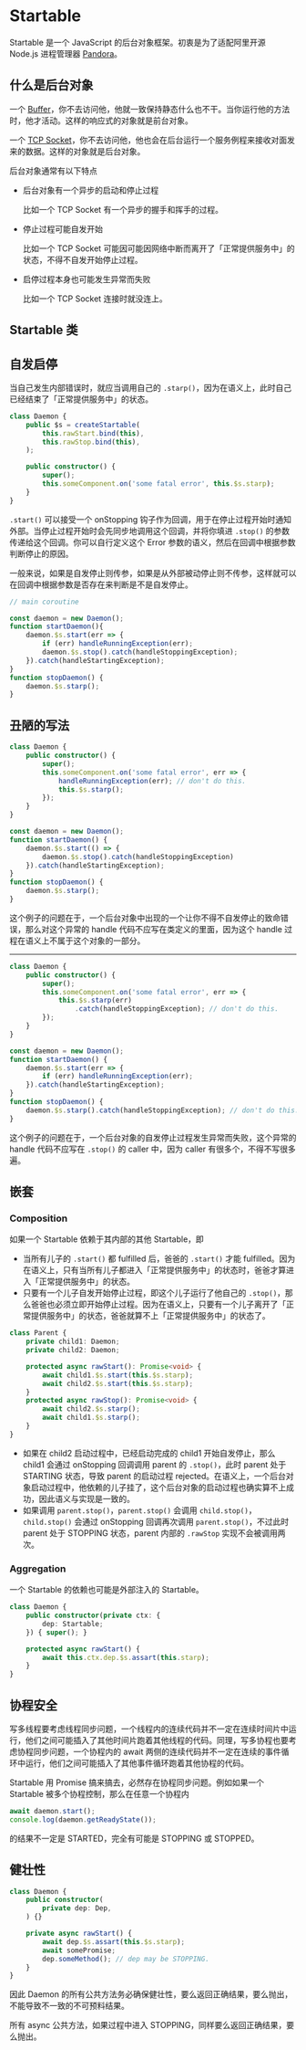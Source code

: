 # Startable

Startable 是一个 JavaScript 的后台对象框架。初衷是为了适配阿里开源 Node.js 进程管理器 [Pandora](https://github.com/midwayjs/pandora)。

## 什么是后台对象

一个 [Buffer](https://nodejs.org/dist/latest-v14.x/docs/api/buffer.html#buffer_class_buffer)，你不去访问他，他就一致保持静态什么也不干。当你运行他的方法时，他才活动。这样的响应式的对象就是前台对象。

一个 [TCP Socket](https://nodejs.org/dist/latest-v14.x/docs/api/net.html#net_class_net_socket)，你不去访问他，他也会在后台运行一个服务例程来接收对面发来的数据。这样的对象就是后台对象。

后台对象通常有以下特点

- 后台对象有一个异步的启动和停止过程

	比如一个 TCP Socket 有一个异步的握手和挥手的过程。

- 停止过程可能自发开始

	比如一个 TCP Socket 可能因可能因网络中断而离开了「正常提供服务中」的状态，不得不自发开始停止过程。

- 启停过程本身也可能发生异常而失败

	比如一个 TCP Socket 连接时就没连上。

## Startable 类

## 自发启停

当自己发生内部错误时，就应当调用自己的 `.starp()`，因为在语义上，此时自己已经结束了「正常提供服务中」的状态。

```ts
class Daemon {
	public $s = createStartable(
		this.rawStart.bind(this),
		this.rawStop.bind(this),
	);

	public constructor() {
		super();
		this.someComponent.on('some fatal error', this.$s.starp);
	}
}
```

`.start()` 可以接受一个 onStopping 钩子作为回调，用于在停止过程开始时通知外部。当停止过程开始时会先同步地调用这个回调，并将你填进 `.stop()` 的参数传递给这个回调。你可以自行定义这个 Error 参数的语义，然后在回调中根据参数判断停止的原因。

一般来说，如果是自发停止则传参，如果是从外部被动停止则不传参，这样就可以在回调中根据参数是否存在来判断是不是自发停止。

```ts
// main coroutine

const daemon = new Daemon();
function startDaemon(){
	daemon.$s.start(err => {
		if (err) handleRunningException(err);
		daemon.$s.stop().catch(handleStoppingException);
	}).catch(handleStartingException);
}
function stopDaemon() {
	daemon.$s.starp();
}
```

## 丑陋的写法

```ts
class Daemon {
	public constructor() {
		super();
		this.someComponent.on('some fatal error', err => {
			handleRunningException(err); // don't do this.
			this.$s.starp();
		});
	}
}

const daemon = new Daemon();
function startDaemon() {
	daemon.$s.start(() => {
		daemon.$s.stop().catch(handleStoppingException)
	}).catch(handleStartingException);
}
function stopDaemon() {
	daemon.$s.starp();
}
```

这个例子的问题在于，一个后台对象中出现的一个让你不得不自发停止的致命错误，那么对这个异常的 handle 代码不应写在类定义的里面，因为这个 handle 过程在语义上不属于这个对象的一部分。

---

```ts
class Daemon {
	public constructor() {
		super();
		this.someComponent.on('some fatal error', err => {
			this.$s.starp(err)
				.catch(handleStoppingException); // don't do this.
		});
	}
}

const daemon = new Daemon();
function startDaemon() {
	daemon.$s.start(err => {
		if (err) handleRunningException(err);
	}).catch(handleStartingException);
}
function stopDaemon() {
	daemon.$s.starp().catch(handleStoppingException); // don't do this.
}
```

这个例子的问题在于，一个后台对象的自发停止过程发生异常而失败，这个异常的 handle 代码不应写在 `.stop()` 的 caller 中，因为 caller 有很多个，不得不写很多遍。

## 嵌套

### Composition

如果一个 Startable 依赖于其内部的其他 Startable，即

- 当所有儿子的 `.start()` 都 fulfilled 后，爸爸的 `.start()` 才能 fulfilled。因为在语义上，只有当所有儿子都进入「正常提供服务中」的状态时，爸爸才算进入「正常提供服务中」的状态。
- 只要有一个儿子自发开始停止过程，即这个儿子运行了他自己的 `.stop()`，那么爸爸也必须立即开始停止过程。因为在语义上，只要有一个儿子离开了「正常提供服务中」的状态，爸爸就算不上「正常提供服务中」的状态了。

```ts
class Parent {
	private child1: Daemon;
	private child2: Daemon;

	protected async rawStart(): Promise<void> {
		await child1.$s.start(this.$s.starp);
		await child2.$s.start(this.$s.starp);
	}
	protected async rawStop(): Promise<void> {
		await child2.$s.starp();
		await child1.$s.starp();
	}
}
```

- 如果在 child2 启动过程中，已经启动完成的 child1 开始自发停止，那么 child1 会通过 onStopping 回调调用 parent 的 `.stop()`，此时 parent 处于 STARTING 状态，导致 parent 的启动过程 rejected。在语义上，一个后台对象启动过程中，他依赖的儿子挂了，这个后台对象的启动过程也确实算不上成功，因此语义与实现是一致的。
- 如果调用 `parent.stop()`，`parent.stop()` 会调用 `child.stop()`，`child.stop()` 会通过 onStopping 回调再次调用 `parent.stop()`，不过此时 parent 处于 STOPPING 状态，parent 内部的 `.rawStop` 实现不会被调用两次。

### Aggregation

一个 Startable 的依赖也可能是外部注入的 Startable。

```ts
class Daemon {
	public constructor(private ctx: {
		dep: Startable;
	}) { super(); }

	protected async rawStart() {
		await this.ctx.dep.$s.assart(this.starp);
	}
}
```

## 协程安全

写多线程要考虑线程同步问题，一个线程内的连续代码并不一定在连续时间片中运行，他们之间可能插入了其他时间片跑着其他线程的代码。同理，写多协程也要考虑协程同步问题，一个协程内的 await 两侧的连续代码并不一定在连续的事件循环中运行，他们之间可能插入了其他事件循环跑着其他协程的代码。

Startable 用 Promise 搞来搞去，必然存在协程同步问题。例如如果一个 Startable 被多个协程控制，那么在任意一个协程内

```ts
await daemon.start();
console.log(daemon.getReadyState());
```

的结果不一定是 STARTED，完全有可能是 STOPPING 或 STOPPED。

## 健壮性

```ts
class Daemon {
	public constructor(
		private dep: Dep,
	) {}

	private async rawStart() {
		await dep.$s.assart(this.$s.starp);
		await somePromise;
		dep.someMethod(); // dep may be STOPPING.
	}
}
```

因此 Daemon 的所有公共方法务必确保健壮性，要么返回正确结果，要么抛出，不能导致不一致的不可预料结果。

所有 async 公共方法，如果过程中进入 STOPPING，同样要么返回正确结果，要么抛出。
